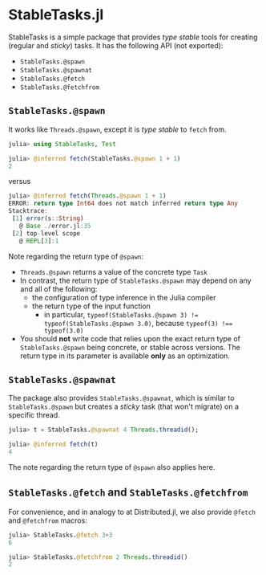 # StableTasks.jl

StableTasks is a simple package that provides *type stable* tools for creating (regular and *sticky*) tasks. It has the following API (not exported):

* `StableTasks.@spawn`
* `StableTasks.@spawnat`
* `StableTasks.@fetch`
* `StableTasks.@fetchfrom`

## `StableTasks.@spawn`

It works like `Threads.@spawn`, except it is *type stable* to `fetch` from.

``` julia
julia> using StableTasks, Test

julia> @inferred fetch(StableTasks.@spawn 1 + 1)
2
```
versus

``` julia
julia> @inferred fetch(Threads.@spawn 1 + 1)
ERROR: return type Int64 does not match inferred return type Any
Stacktrace:
 [1] error(s::String)
   @ Base ./error.jl:35
 [2] top-level scope
   @ REPL[3]:1
```

Note regarding the return type of `@spawn`:
* `Threads.@spawn` returns a value of the concrete type `Task`
* In contrast, the return type of `StableTasks.@spawn` may depend on any and all of the following:
    * the configuration of type inference in the Julia compiler
    * the return type of the input function
        * in particular, `typeof(StableTasks.@spawn 3) != typeof(StableTasks.@spawn 3.0)`, because `typeof(3) !== typeof(3.0)`
* You should **not** write code that relies upon the exact return type of `StableTasks.@spawn` being concrete, or stable across versions. The return type in its parameter is available **only** as an optimization.

## `StableTasks.@spawnat`

The package also provides `StableTasks.@spawnat`, which is similar to `StableTasks.@spawn` but creates a *sticky* task (that won't migrate) on a specific thread.

```julia
julia> t = StableTasks.@spawnat 4 Threads.threadid();

julia> @inferred fetch(t)
4
```

The note regarding the return type of `@spawn` also applies here.

## `StableTasks.@fetch` and `StableTasks.@fetchfrom`

For convenience, and in analogy to at Distributed.jl, we also provide `@fetch` and `@fetchfrom` macros:

```julia
julia> StableTasks.@fetch 3+3
6

julia> StableTasks.@fetchfrom 2 Threads.threadid()
2
```
